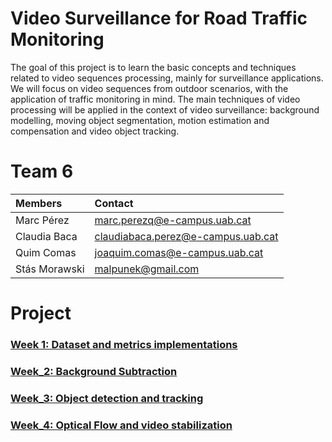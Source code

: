 # Video Surveillance for Road Traffic Monitoring

The goal of this project is to learn the basic concepts and techniques related to video sequences processing, mainly for surveillance applications. We will focus on video sequences from outdoor scenarios, with the application of traffic monitoring in mind. The main techniques of video processing will be applied in the context of video surveillance: background modelling, moving object segmentation, motion estimation and compensation and video object tracking.


# Team 6 

| Members | Contact |
| :---         |   :---    | 
| Marc Pérez   | marc.perezq@e-campus.uab.cat | 
| Claudia Baca    | claudiabaca.perez@e-campus.uab.cat  |
| Quim Comas    | joaquim.comas@e-campus.uab.cat  |
| Stás Morawski | malpunek@gmail.com |



# Project

### [Week 1: Dataset and metrics implementations](https://github.com/mcv-m6-video/mcv-m6-2020-team6/tree/master/week_1)

### [Week_2: Background Subtraction](https://github.com/mcv-m6-video/mcv-m6-2020-team6/blob/master/week_2)

### [Week_3: Object detection and tracking](https://github.com/mcv-m6-video/mcv-m6-2020-team6/tree/master/week_3)

### [Week_4: Optical Flow and video stabilization](https://github.com/mcv-m6-video/mcv-m6-2020-team6/tree/master/week_4)











